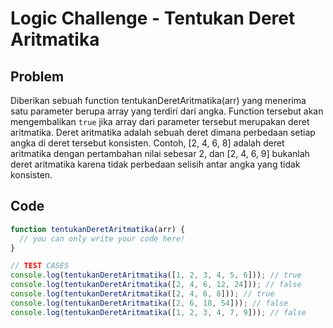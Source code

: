 # Logic Challenge - Tentukan Deret Aritmatika

## Problem

Diberikan sebuah function tentukanDeretAritmatika(arr) yang menerima satu parameter berupa array yang terdiri dari angka. Function tersebut akan mengembalikan `true` jika array dari parameter tersebut merupakan deret aritmatika. Deret aritmatika adalah sebuah deret dimana perbedaan setiap angka di deret tersebut konsisten. Contoh, [2, 4, 6, 8] adalah deret aritmatika dengan pertambahan nilai sebesar 2, dan [2, 4, 6, 9] bukanlah deret aritmatika karena tidak perbedaan selisih antar angka yang tidak konsisten.


## Code

```JavaScript
function tentukanDeretAritmatika(arr) {
  // you can only write your code here!
}

// TEST CASES
console.log(tentukanDeretAritmatika([1, 2, 3, 4, 5, 6])); // true
console.log(tentukanDeretAritmatika([2, 4, 6, 12, 24])); // false
console.log(tentukanDeretAritmatika([2, 4, 6, 8])); // true
console.log(tentukanDeretAritmatika([2, 6, 18, 54])); // false
console.log(tentukanDeretAritmatika([1, 2, 3, 4, 7, 9])); // false
```
